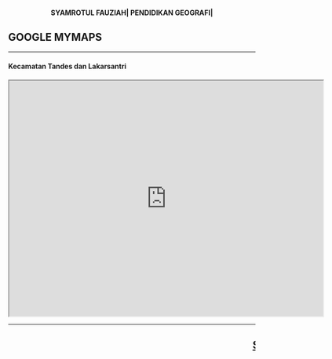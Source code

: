 <html>
<body>
	<h4><center>SYAMROTUL FAUZIAH| PENDIDIKAN GEOGRAFI|</center></h4>
	<h2>GOOGLE MYMAPS</h2>
	<hr>
	<h4>Kecamatan Tandes dan Lakarsantri</h4>
	<iframe src="https://www.google.com/maps/d/embed?mid=1-Hi0pGilPqzjb0JSQ0s_odExGBOOy_Q&ehbc=2E312F" width="640" height="480"></iframe>
	<hr>
	<h2><marquee><u>SEKIAN TERIMAKASIH</u></marquee></h2>
</body>
</html>
